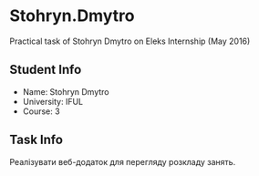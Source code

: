 # Stohryn.Dmytro
Practical task of Stohryn Dmytro on Eleks Internship (May 2016)

## Student Info
  
 * Name: Stohryn Dmytro
 * University: IFUL
 * Course: 3
  
## Task Info
  
 Реалізувати веб-додаток для перегляду розкладу занять.
